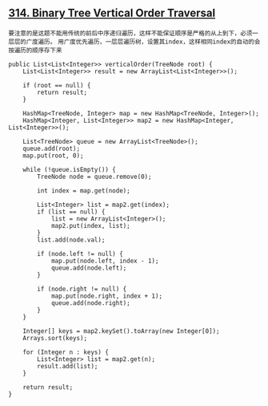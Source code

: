 ## [314. Binary Tree Vertical Order Traversal](https://leetcode.com/problems/binary-tree-vertical-order-traversal/)

`
要注意的是这题不能用传统的前后中序递归遍历，这样不能保证顺序是严格的从上到下，必须一层层的广度遍历。
`
`
用广度优先遍历，一层层遍历树，设置其index，这样相同index的自动的会按遍历的顺序存下来
`
```
public List<List<Integer>> verticalOrder(TreeNode root) {
    List<List<Integer>> result = new ArrayList<List<Integer>>();

    if (root == null) {
        return result;
    }

    HashMap<TreeNode, Integer> map = new HashMap<TreeNode, Integer>();
    HashMap<Integer, List<Integer>> map2 = new HashMap<Integer, List<Integer>>();

    List<TreeNode> queue = new ArrayList<TreeNode>();
    queue.add(root);
    map.put(root, 0);

    while (!queue.isEmpty()) {
        TreeNode node = queue.remove(0);

        int index = map.get(node);

        List<Integer> list = map2.get(index);
        if (list == null) {
            list = new ArrayList<Integer>();
            map2.put(index, list);
        }
        list.add(node.val);

        if (node.left != null) {
            map.put(node.left, index - 1);
            queue.add(node.left);
        }

        if (node.right != null) {
            map.put(node.right, index + 1);
            queue.add(node.right);
        }
    }

    Integer[] keys = map2.keySet().toArray(new Integer[0]);
    Arrays.sort(keys);

    for (Integer n : keys) {
        List<Integer> list = map2.get(n);
        result.add(list);
    }

    return result;
}
```